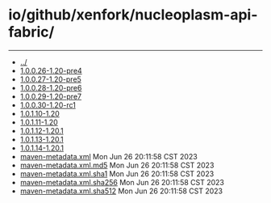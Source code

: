 # io/github/xenfork/nucleoplasm-api-fabric/

---
- [../](../index.md)
- [1.0.0.26-1.20-pre4](1.0.0.26-1.20-pre4/index.md)
- [1.0.0.27-1.20-pre5](1.0.0.27-1.20-pre5/index.md)
- [1.0.0.28-1.20-pre6](1.0.0.28-1.20-pre6/index.md)
- [1.0.0.29-1.20-pre7](1.0.0.29-1.20-pre7/index.md)
- [1.0.0.30-1.20-rc1](1.0.0.30-1.20-rc1/index.md)
- [1.0.1.10-1.20](1.0.1.10-1.20/index.md)
- [1.0.1.11-1.20](1.0.1.11-1.20/index.md)
- [1.0.1.12-1.20.1](1.0.1.12-1.20.1/index.md)
- [1.0.1.13-1.20.1](1.0.1.13-1.20.1/index.md)
- [1.0.1.14-1.20.1](1.0.1.14-1.20.1/index.md)
- [maven-metadata.xml](maven-metadata.xml) Mon Jun 26 20:11:58 CST 2023
- [maven-metadata.xml.md5](maven-metadata.xml.md5) Mon Jun 26 20:11:58 CST 2023
- [maven-metadata.xml.sha1](maven-metadata.xml.sha1) Mon Jun 26 20:11:58 CST 2023
- [maven-metadata.xml.sha256](maven-metadata.xml.sha256) Mon Jun 26 20:11:58 CST 2023
- [maven-metadata.xml.sha512](maven-metadata.xml.sha512) Mon Jun 26 20:11:58 CST 2023

